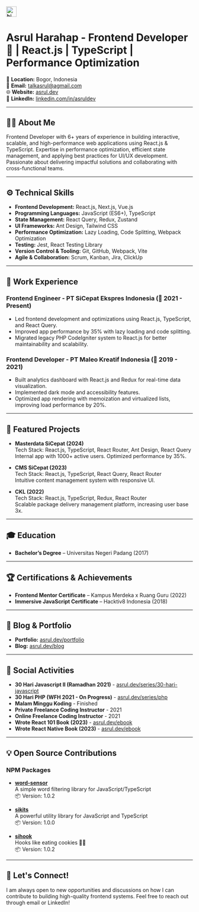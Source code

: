 #### <img src="https://user-images.githubusercontent.com/1303154/88677602-1635ba80-d120-11ea-84d8-d263ba5fc3c0.gif" width="28px" alt="hi">

# Asrul Harahap - Frontend Developer 🚀 | React.js | TypeScript | Performance Optimization

📍 **Location:** Bogor, Indonesia  
📧 **Email:** [talkasrul@agmail.com](mailto:talkasrul@gmail.com)  
🌐 **Website:** [asrul.dev](https://asrul.dev)  
🔗 **LinkedIn:** [linkedin.com/in/asruldev](https://linkedin.com/in/asruldev)

---

## 👨‍💻 **About Me**

Frontend Developer with 6+ years of experience in building interactive, scalable, and high-performance web applications using React.js & TypeScript. Expertise in performance optimization, efficient state management, and applying best practices for UI/UX development. Passionate about delivering impactful solutions and collaborating with cross-functional teams.

---

## ⚙️ **Technical Skills**

- **Frontend Development:** React.js, Next.js, Vue.js
- **Programming Languages:** JavaScript (ES6+), TypeScript
- **State Management:** React Query, Redux, Zustand
- **UI Frameworks:** Ant Design, Tailwind CSS
- **Performance Optimization:** Lazy Loading, Code Splitting, Webpack Optimization
- **Testing:** Jest, React Testing Library
- **Version Control & Tooling:** Git, GitHub, Webpack, Vite
- **Agile & Collaboration:** Scrum, Kanban, Jira, ClickUp

---

## 💼 **Work Experience**

### Frontend Engineer - PT SiCepat Ekspres Indonesia (📅 2021 - Present)
- Led frontend development and optimizations using React.js, TypeScript, and React Query.
- Improved app performance by 35% with lazy loading and code splitting.
- Migrated legacy PHP CodeIgniter system to React.js for better maintainability and scalability.

### Frontend Developer - PT Maleo Kreatif Indonesia (📅 2019 - 2021)
- Built analytics dashboard with React.js and Redux for real-time data visualization.
- Implemented dark mode and accessibility features.
- Optimized app rendering with memoization and virtualized lists, improving load performance by 20%.

---

## 📌 **Featured Projects**

- **Masterdata SiCepat (2024)**  
  Tech Stack: React.js, TypeScript, React Router, Ant Design, React Query  
  Internal app with 1000+ active users. Optimized performance by 35%.

- **CMS SiCepat (2023)**  
  Tech Stack: React.js, TypeScript, React Query, React Router  
  Intuitive content management system with responsive UI.

- **CKL (2022)**  
  Tech Stack: React.js, TypeScript, Redux, React Router  
  Scalable package delivery management platform, increasing user base 3x.

---

## 🎓 **Education**
- **Bachelor’s Degree** – Universitas Negeri Padang (2017)
  
---

## 🏆 **Certifications & Achievements**
- **Frontend Mentor Certificate** – Kampus Merdeka x Ruang Guru (2022)
- **Immersive JavaScript Certificate** – Hacktiv8 Indonesia (2018)

---

## 📖 **Blog & Portfolio**
- **Portfolio:** [asrul.dev/portfolio](https://asrul.dev/portfolio)
- **Blog:** [asrul.dev/blog](https://asrul.dev/blog)

---

## 🌱 **Social Activities**
- **30 Hari Javascript II (Ramadhan 2021)** - [asrul.dev/series/30-hari-javascript](https://asrul.dev/series/30-hari-javascript)
- **30 Hari PHP (WFH 2021 - On Progress)** - [asrul.dev/series/php](https://asrul.dev/series/php)
- **Malam Minggu Koding** - Finished
- **Private Freelance Coding Instructor** - 2021
- **Online Freelance Coding Instructor** - 2021
- **Wrote React 101 Book (2023)** - [asrul.dev/ebook](https://asrul.dev/ebook)
- **Wrote React Native Book (2023)** - [asrul.dev/ebook](https://asrul.dev/ebook)

---

## 💡 **Open Source Contributions**

### NPM Packages
- **[word-sensor](https://www.npmjs.com/package/word-sensor)**  
  A simple word filtering library for JavaScript/TypeScript  
  📦 Version: 1.0.2

- **[sikits](https://www.npmjs.com/package/sikits)**  
  A powerful utility library for JavaScript and TypeScript  
  📦 Version: 1.0.0

- **[sihook](https://www.npmjs.com/package/sihook)**  
  Hooks like eating cookies 🍪✨  
  📦 Version: 1.0.2

---

## 👋 **Let's Connect!**
I am always open to new opportunities and discussions on how I can contribute to building high-quality frontend systems. Feel free to reach out through email or LinkedIn!

